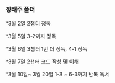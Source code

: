 ### 정태주 폴더

*3월 2일 2챕터 정독

*3월 5일 3-2까지 정독

*3월 6일 3챕터 1번 더 정독, 4-1 정독

*3월 7일 2챕터 코드 작성 및 이해

*3월 10일~ 3월 20일 1-3 ~ 6-3까지 반복 독서
